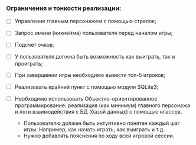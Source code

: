 ### Ограничения и тонкости реализации:

- [ ] Управление главным персонажем с помощью стрелок;
- [ ] Запрос имени (никнейма) пользователя перед началом игры;
- [ ] Подсчет очков;
- [ ] У пользователя должна быть возможность как выиграть, так и
проиграть;
- [ ] При завершении игры необходимо вывести топ-5 игроков;
- [ ] Реализовать крайний пункт с помощью модуля SQLite3;
- [ ] Необходимо использовать Объектно-ориентированное
программирование: реализация (как минимум) главного персонажа
и логи взаимодействия с БД (базой данных) с помощью классов.

  * Пользователю должен быть интуитивно понятен каждый шаг
  игры. Например, как начать играть, как выиграть и т д.
  * Нужно добавлять пояснения по ходу всей игровой сессии.
